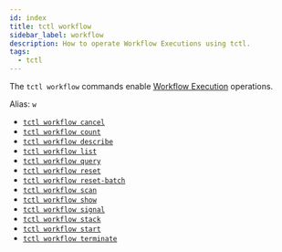 ```yaml
---
id: index
title: tctl workflow
sidebar_label: workflow
description: How to operate Workflow Executions using tctl.
tags:
  - tctl
---
```


The `tctl workflow` commands enable [Workflow Execution](/concepts/what-is-a-workflow-execution) operations.

Alias: `w`

- [`tctl workflow cancel`](/tctl-v2/workflow#cancel)
- [`tctl workflow count`](/tctl-v2/workflow#count)
- [`tctl workflow describe`](/tctl-v2/workflow#describe)
- [`tctl workflow list`](/tctl-v2/workflow#list)
- [`tctl workflow query`](/tctl-v2/workflow#query)
- [`tctl workflow reset`](/tctl-v2/workflow#reset)
- [`tctl workflow reset-batch`](/tctl-v2/workflow#reset-batch)
- [`tctl workflow scan`](/tctl-v2/workflow#scan)
- [`tctl workflow show`](/tctl-v2/workflow#show)
- [`tctl workflow signal`](/tctl-v2/workflow#signal)
- [`tctl workflow stack`](/tctl-v2/workflow#stack)
- [`tctl workflow start`](/tctl-v2/workflow#start)
- [`tctl workflow terminate`](/tctl-v2/workflow#terminate)
